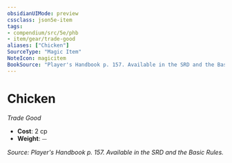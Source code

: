 ```yaml
---
obsidianUIMode: preview
cssclass: json5e-item
tags:
- compendium/src/5e/phb
- item/gear/trade-good
aliases: ["Chicken"]
SourceType: "Magic Item"
NoteIcon: magicitem
BookSource: "Player's Handbook p. 157. Available in the SRD and the Basic Rules."
---
```

# Chicken
*Trade Good*  

- **Cost**: 2 cp
- **Weight**: ⏤

*Source: Player's Handbook p. 157. Available in the SRD and the Basic Rules.*